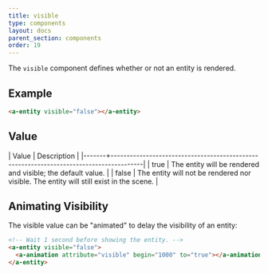```yaml
---
title: visible
type: components
layout: docs
parent_section: components
order: 19
---
```


The `visible` component defines whether or not an entity is rendered.

## Example

```html
<a-entity visible="false"></a-entity>
```

## Value

| Value | Description                                                                            |
|-------+----------------------------------------------------------------------------------------|
| true  | The entity will be rendered and visible; the default value.                            |
| false | The entity will not be rendered nor visible. The entity will still exist in the scene. |

## Animating Visibility

The visible value can be "animated" to delay the visibility of an entity:

```html
<!-- Wait 1 second before showing the entity. -->
<a-entity visible="false">
  <a-animation attribute="visible" begin="1000" to="true"></a-animation>
</a-entity>
```
